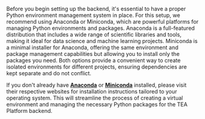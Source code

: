 <!--prerequisites-start-->
Before you begin setting up the backend, it's essential to have a proper Python environment management system in place. For this setup, we recommend using Anaconda or Miniconda, which are powerful platforms for managing Python environments and packages. Anaconda is a full-featured distribution that includes a wide range of scientific libraries and tools, making it ideal for data science and machine learning projects. Miniconda is a minimal installer for Anaconda, offering the same environment and package management capabilities but allowing you to install only the packages you need. Both options provide a convenient way to create isolated environments for different projects, ensuring dependencies are kept separate and do not conflict.

If you don't already have [**Anaconda**](https://www.anaconda.com/download) or [**Miniconda**](https://conda.io/miniconda.html) installed, please visit their respective websites for installation instructions tailored to your operating system. This will streamline the process of creating a virtual environment and managing the necessary Python packages for the TEA Platform backend.
<!--prerequisites-end-->

